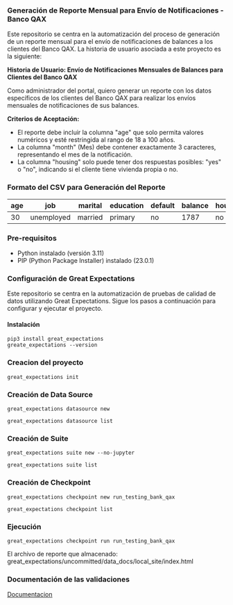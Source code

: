### Generación de Reporte Mensual para Envío de Notificaciones - Banco QAX

Este repositorio se centra en la automatización del proceso de generación de un reporte mensual para el envío de notificaciones de balances a los clientes del Banco QAX. La historia de usuario asociada a este proyecto es la siguiente:

**Historia de Usuario: Envío de Notificaciones Mensuales de Balances para Clientes del Banco QAX**

Como administrador del portal, quiero generar un reporte con los datos específicos de los clientes del Banco QAX para realizar los envíos mensuales de notificaciones de sus balances.

**Criterios de Aceptación:**
- El reporte debe incluir la columna "age" que solo permita valores numéricos y esté restringida al rango de 18 a 100 años.
- La columna "month" (Mes) debe contener exactamente 3 caracteres, representando el mes de la notificación.
- La columna "housing" solo puede tener dos respuestas posibles: "yes" o "no", indicando si el cliente tiene vivienda propia o no.


### Formato del CSV para Generación del Reporte

| age | job          | marital | education | default | balance | housing | loan | contact  | day | month | duration | campaign | pdays | previous | poutcome | y   |
|-----|--------------|---------|-----------|---------|---------|---------|------|----------|-----|-------|----------|----------|-------|----------|----------|-----|
| 30  | unemployed   | married | primary   | no      | 1787    | no      | no   | cellular | 19  | oct   | 79       | 1        | -1    | 0        | unknown  | no  |


###  Pre-requisitos
- Python instalado (versión 3.11)
- PIP (Python Package Installer) instalado (23.0.1)

###  Configuración de Great Expectations

Este repositorio se centra en la automatización de pruebas de calidad de datos utilizando Great Expectations. Sigue los pasos a continuación para configurar y ejecutar el proyecto.

#### Instalación
```
pip3 install great_expectations
greate_expectations --version
```

### Creacion del proyecto

```
great_expectations init
```

### Creación de Data Source

```
great_expectations datasource new
```

```
great_expectations datasource list
```


### Creación de Suite

```
great_expectations suite new --no-jupyter

```

```
great_expectations suite list

```

### Creación de Checkpoint

```
great_expectations checkpoint new run_testing_bank_qax
```

```
great_expectations checkpoint list
```

### Ejecución

```
great_expectations checkpoint run run_testing_bank_qax

```

El archivo de reporte que almacenado: 
great_expectations/uncommitted/data_docs/local_site/index.html

### Documentación de las validaciones

[Documentacion](https://greatexpectations.io/expectations/?viewType=Summary)

